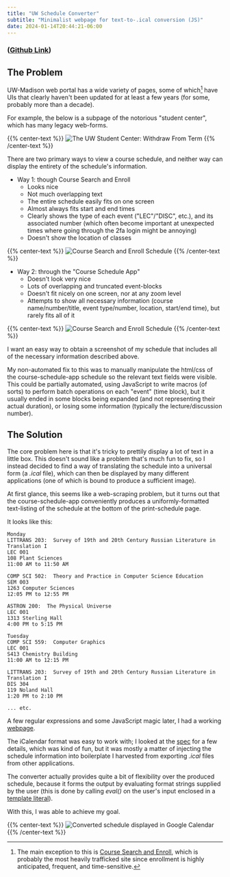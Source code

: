 ```yaml
---
title: "UW Schedule Converter"
subtitle: "Minimalist webpage for text-to-.ical conversion (JS)"
date: 2024-01-14T20:44:21-06:00
---
```


### ([Github Link](https://github.com/lucasscharenbroch/uw-schedule-converter))

## The Problem

UW-Madison web portal has a wide variety of pages, some of which[^cse] have UIs that clearly haven't been updated for at least a few years (for some, probably more than a decade).

[^cse]: The main exception to this is [Course Search and Enroll](https://public.enroll.wisc.edu/), which is probably the most heavily trafficked site since enrollment is highly anticipated, frequent, and time-sensitive.

For example, the below is a subpage of the notorious "student center", which has many legacy web-forms.

{{% center-text %}}
<img src="/images/uw-student-center-old-ui.jpg" alt="The UW Student Center: Withdraw From Term"/>
{{% /center-text %}}

There are two primary ways to view a course schedule, and neither way can display the entirety of the schedule's information.

- Way 1: though Course Search and Enroll
    - Looks nice
    - Not much overlapping text
    - The entire schedule easily fits on one screen
    - Almost always fits start and end times
    - Clearly shows the type of each event ("LEC"/"DISC", etc.), and its associated number (which often become important at unexpected times where going through the 2fa login might be annoying)
    - Doesn't show the location of classes

{{% center-text %}}
<img src="/images/cse-schedule.jpg" alt="Course Search and Enroll Schedule"/>
{{% /center-text %}}

- Way 2: through the "Course Schedule App"
    - Doesn't look very nice
    - Lots of overlapping and truncated event-blocks
    - Doesn't fit nicely on one screen, nor at any zoom level
    - Attempts to show all necessary information (course name/number/title, event type/number, location, start/end time), but rarely fits all of it

{{% center-text %}}
<img src="/images/course-schedule-app.jpg" alt="Course Search and Enroll Schedule"/>
{{% /center-text %}}

I want an easy way to obtain a screenshot of my schedule that includes all of the necessary information described above.

My non-automated fix to this was to manually manipulate the html/css of the course-schedule-app schedule so the relevant text fields were visible.
This could be partially automated, using JavaScript to write macros (of sorts) to perform batch operations on each "event" (time block), but it usually ended in some blocks being expanded (and not representing their actual duration), or losing some information (typically the lecture/discussion number).

## The Solution

The core problem here is that it's tricky to prettily display a lot of text in a little box.
This doesn't sound like a problem that's much fun to fix, so I instead decided to find a way of translating the schedule into a universal form (a *.ical* file), which can then be displayed by many different applications (one of which is bound to produce a sufficient image).

At first glance, this seems like a web-scraping problem, but it turns out that the course-schedule-app conveniently produces a uniformly-formatted text-listing of the schedule at the bottom of the print-schedule page.

It looks like this:

```
Monday
LITTRANS 203:  Survey of 19th and 20th Century Russian Literature in Translation I
LEC 001
108 Plant Sciences
11:00 AM to 11:50 AM

COMP SCI 502:  Theory and Practice in Computer Science Education
SEM 003
1263 Computer Sciences
12:05 PM to 12:55 PM

ASTRON 200:  The Physical Universe
LEC 001
1313 Sterling Hall
4:00 PM to 5:15 PM

Tuesday
COMP SCI 559:  Computer Graphics
LEC 001
S413 Chemistry Building
11:00 AM to 12:15 PM

LITTRANS 203:  Survey of 19th and 20th Century Russian Literature in Translation I
DIS 304
119 Noland Hall
1:20 PM to 2:10 PM

... etc.
```

A few regular expressions and some JavaScript magic later, I had a working [webpage](https://lucasscharenbroch.github.io/uw-schedule-converter/).

The iCalendar format was easy to work with; I looked at the [spec](https://datatracker.ietf.org/doc/html/rfc2445) for a few details, which was kind of fun, but it was mostly a matter of injecting the schedule information into boilerplate I harvested from exporting *.ical* files from other applications.

The converter actually provides quite a bit of flexibility over the produced schedule, because it forms the output by evaluating format strings supplied by the user (this is done by calling *eval()* on the user's input enclosed in a [template literal](https://developer.mozilla.org/en-US/docs/Web/JavaScript/Reference/Template_literals)).

With this, I was able to achieve my goal.

{{% center-text %}}
<img src="/images/google-calendar-schedule.jpg" alt="Converted schedule displayed in Google Calendar"/>
{{% /center-text %}}
